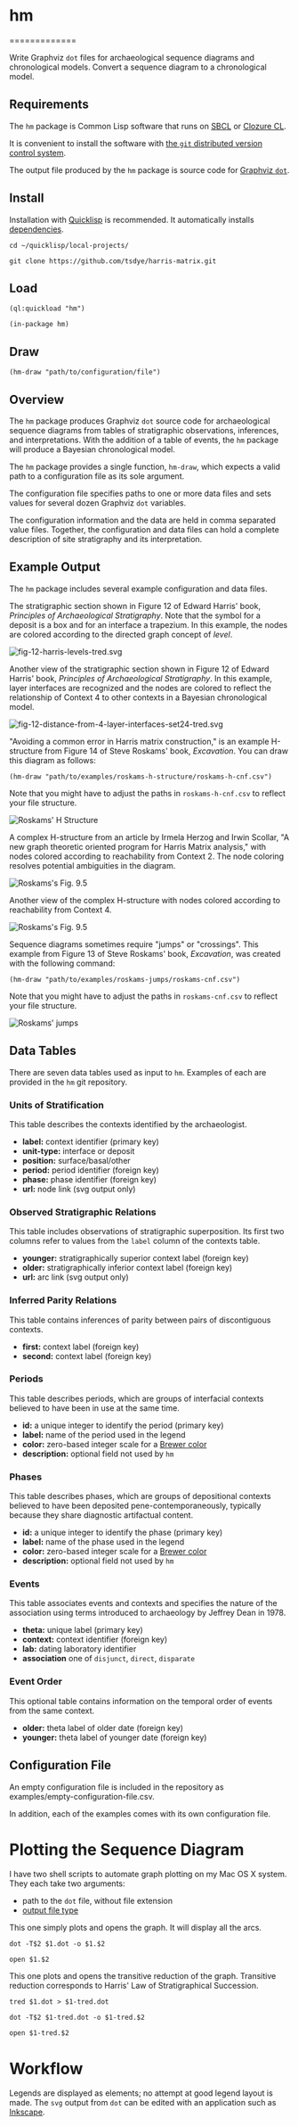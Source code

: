 # hm
=============

Write Graphviz `dot` files for archaeological sequence diagrams and chronological models.  Convert a sequence diagram to a chronological model.

## Requirements

The `hm` package is Common Lisp software that runs on [SBCL](http://www.sbcl.org/) or [Clozure CL](http://ccl.clozure.com/).

It is convenient to install the software with [the `git` distributed version control system](http://git-scm.com/).

The output file produced by the `hm` package is source code for [Graphviz `dot`](http://www.graphviz.org/).
 
## Install

Installation with [Quicklisp](http://www.quicklisp.org) is recommended.  It automatically installs [dependencies](http://eschulte.github.io/graph/).

`cd ~/quicklisp/local-projects/`

`git clone https://github.com/tsdye/harris-matrix.git`

## Load

`(ql:quickload "hm")`

`(in-package hm)`

## Draw

`(hm-draw "path/to/configuration/file")`

## Overview

The `hm` package produces Graphviz `dot` source code for archaeological sequence diagrams from tables of stratigraphic observations, inferences, and interpretations.  With the addition of a table of events, the `hm` package will produce a Bayesian chronological model.

The `hm` package provides a single function, `hm-draw`, which expects a valid path to a configuration file as its sole argument.

The configuration file specifies paths to one or more data files and sets values for several dozen Graphviz `dot` variables.

The configuration information and the data are held in comma separated value files.  Together, the configuration and data files can hold a complete description of site stratigraphy and its interpretation. 

## Example Output

The `hm` package includes several example configuration and data files.

The stratigraphic section shown in Figure 12 of Edward Harris' book, _Principles of Archaeological Stratigraphy_.  Note that the symbol for a deposit is a box and for an interface a trapezium. In this example, the nodes are colored according to the directed graph concept of _level_.

![fig-12-harris-levels-tred.svg](http://harris-matrix.tsdye.com/img/fig-12-harris-levels-tred.svg)

Another view of the stratigraphic section shown in Figure 12 of Edward Harris' book, _Principles of Archaeological Stratigraphy_.  In this example, layer interfaces are recognized and the nodes are colored to reflect the relationship of Context 4 to other contexts in a Bayesian chronological model.

![fig-12-distance-from-4-layer-interfaces-set24-tred.svg](http://harris-matrix.tsdye.com/img/fig-12-distance-from-4-layer-interfaces-set24-tred.svg)

"Avoiding a common error in Harris matrix construction," is an example H-structure from Figure 14 of Steve Roskams' book, _Excavation_.  You can draw this diagram as follows:

`(hm-draw "path/to/examples/roskams-h-structure/roskams-h-cnf.csv")`

Note that you might have to adjust the paths in `roskams-h-cnf.csv` to reflect your file structure.

![Roskams' H Structure](http://harris-matrix.tsdye.com/img/roskams-h-tred.svg)

A complex H-structure from an article by Irmela Herzog and Irwin Scollar, "A new graph theoretic oriented program for Harris Matrix analysis," with nodes colored according to reachability from Context 2.  The node coloring resolves potential ambiguities in the diagram.

![Roskams's Fig. 9.5](http://harris-matrix.tsdye.com/img/hs95a-reachable-from-2-tred.svg)

Another view of the complex H-structure with nodes colored according to reachability from Context 4.

![Roskams's Fig. 9.5](http://harris-matrix.tsdye.com/img/hs95a-reachable-from-4-tred.svg)

Sequence diagrams sometimes require "jumps" or "crossings".  This example from Figure 13 of Steve Roskams' book, _Excavation_, was created with the following command:

`(hm-draw "path/to/examples/roskams-jumps/roskams-cnf.csv")`

Note that you might have to adjust the paths in `roskams-cnf.csv` to reflect your file structure.

![Roskams' jumps](http://harris-matrix.tsdye.com/img/roskams-jumps-tred.svg)
## Data Tables

There are seven data tables used as input to `hm`.  Examples of each are provided in the `hm` git repository.

### Units of Stratification

This table describes the contexts identified by the archaeologist.

-   **label:** context identifier (primary key)
-   **unit-type:** interface or deposit
-   **position:** surface/basal/other
-   **period:** period identifier (foreign key)
-   **phase:** phase identifier (foreign key)
-   **url:** node link (svg output only)

### Observed Stratigraphic Relations

This table includes observations of stratigraphic superposition.  Its
first two columns refer to values from the `label` column of the
contexts table.

-   **younger:** stratigraphically superior context label (foreign key)
-   **older:** stratigraphically inferior context label (foreign key)
-   **url:** arc link (svg output only)

### Inferred Parity Relations

This table contains inferences of parity between pairs of
discontiguous contexts.

-   **first:** context label (foreign key)
-   **second:** context label (foreign key)

### Periods

This table describes periods, which are groups of interfacial contexts believed to have been in use at the same time.

-   **id:** a unique integer to identify the period (primary key)
-   **label:** name of the period used in the legend
-   **color:** zero-based integer scale for a [Brewer color](http://www.graphviz.org/doc/info/colors.html#brewer)
-   **description:** optional field not used by `hm`

### Phases

This table describes phases, which are groups of depositional contexts believed to have been deposited pene-contemporaneously, typically because they share diagnostic artifactual content.

-   **id:** a unique integer to identify the phase (primary key)
-   **label:** name of the phase used in the legend
-   **color:** zero-based integer scale for a [Brewer color](http://www.graphviz.org/doc/info/colors.html#brewer)
-   **description:** optional field not used by `hm`

### Events

This table associates events and contexts and specifies the nature of the association using terms introduced to archaeology by Jeffrey Dean in 1978.

- **theta:** unique label (primary key)
- **context:** context identifier (foreign key)
- **lab:** dating laboratory identifier
- **association** one of `disjunct`, `direct`, `disparate`

### Event Order

This optional table contains information on the temporal order of events from the same context.

- **older:** theta label of older date (foreign key)
- **younger:** theta label of younger date (foreign key)


## Configuration File

An empty configuration file is included in the repository as examples/empty-configuration-file.csv.

In addition, each of the examples comes with its own configuration file.

# Plotting the Sequence Diagram

I have two shell scripts to automate graph plotting on my Mac OS X system.  They each take two arguments:
* path to the `dot` file, without file extension
* [output file type](http://www.graphviz.org/content/output-formats)

This one simply plots and opens the graph.  It will display all the arcs.

`dot -T$2 $1.dot -o $1.$2`

`open $1.$2`

This one plots and opens the transitive reduction of the graph.  Transitive reduction corresponds to Harris' Law of Stratigraphical Succession.

`tred $1.dot > $1-tred.dot`

`dot -T$2 $1-tred.dot -o $1-tred.$2`

`open $1-tred.$2`

# Workflow

Legends are displayed as elements; no attempt at good legend layout is made.  The `svg` output from `dot` can be edited with an application such as [Inkscape](http://www.inkscape.org/en/).